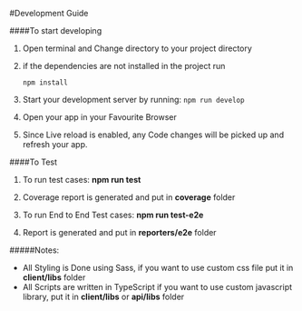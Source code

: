 
#Development Guide

####To start developing

1. Open terminal and Change directory to your project directory

2. if the dependencies are not installed in the project run

    ```
    npm install 
    ```
3. Start your development server by running:
       ```
       npm run develop
       ``` 
4. Open your app in your Favourite Browser

5. Since Live reload is enabled, any Code changes will be picked up and refresh your app.

####To Test

1. To run test cases: <b>npm run test</b>

2. Coverage report is generated and put in <b>coverage</b> folder

1. To run End to End Test cases: <b>npm run test-e2e</b>

2. Report is generated and put in <b>reporters/e2e</b> folder


#####Notes:
- All Styling is Done using Sass, if you want to use custom css file put it in <b>client/libs</b> folder 
- All Scripts are written in TypeScript if you want to use custom javascript library, put it in <b>client/libs</b> or <b>api/libs</b> folder     